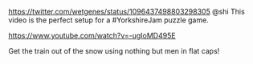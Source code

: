 https://twitter.com/wetgenes/status/1096437498803298305 @shi This video is the perfect setup for a #YorkshireJam  puzzle game.

https://www.youtube.com/watch?v=-ugIoMD495E

Get the train out of the snow using nothing but men in flat caps!